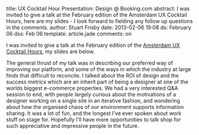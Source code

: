 title: UX Cocktail Hour Presentation: Design @ Booking.com
abstract: I was invited to give a talk at the February edition of the Amsterdam UX Cocktail Hours, here are my slides - I look forward to fielding any follow up questions in the comments. 
author: Stuart Frisby
date: 2013-02-06 19:08
ds: February 06
dss: Feb 06
template: article.jade
comments: on

I was invited to give a talk at the February edition of the [Amsterdam UX Cocktail Hours](http://www.meetup.com/Amsterdam-UX-Cocktail-Hours/), my slides are below.

<script async class="speakerdeck-embed" data-id="7bc7f940526a013057e512313d1938b1" data-ratio="1.33333333333333" src="http://speakerdeck.com/assets/embed.js"></script>

The general thrust of my talk was in describing our preferred way of improving our platform, and some of the ways in which the industry at large finds that difficult to reconcile. I talked about the ROI of design and the success metrics which are an inherit part of being a designer at one of the worlds biggest e-commerce properties. We had a very interested Q&A session to end, with people largely curious about the motivations of a designer working on a single site in an iterative fashion, and wondering about how the organised chaos of our environment supports information sharing. It was a lot of fun, and the longest I've ever spoken about work stuff on stage for. Hopefully I'll have more opportunities to talk shop for such appreciative and impressive people in the future. 
